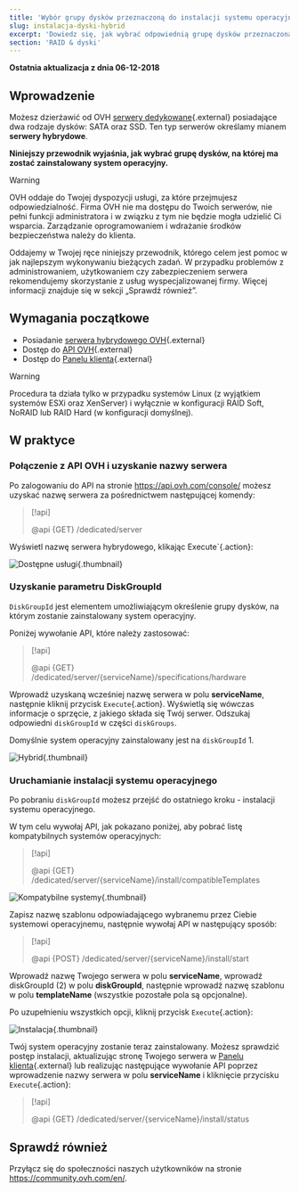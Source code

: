 ```yaml
---
title: 'Wybór grupy dysków przeznaczoną do instalacji systemu operacyjnego'
slug: instalacja-dyski-hybrid
excerpt: 'Dowiedz się, jak wybrać odpowiednią grupę dysków przeznaczoną do instalacji systemu operacyjnego'
section: 'RAID & dyski'
---
```


**Ostatnia aktualizacja z dnia 06-12-2018**

## Wprowadzenie

Możesz dzierżawić od OVH [serwery dedykowane](https://www.ovh.pl/serwery_dedykowane/){.external} posiadające dwa rodzaje dysków: SATA oraz SSD. Ten typ serwerów określamy mianem **serwery hybrydowe**.

**Niniejszy przewodnik wyjaśnia, jak wybrać grupę dysków, na której ma zostać zainstalowany system operacyjny.**

> [!warning]
> 
> OVH oddaje do Twojej dyspozycji usługi, za które przejmujesz odpowiedzialność. Firma OVH nie ma dostępu do Twoich serwerów, nie pełni funkcji administratora i w związku z tym nie będzie mogła udzielić Ci wsparcia. Zarządzanie oprogramowaniem i wdrażanie środków bezpieczeństwa należy do klienta.
> 
> Oddajemy w Twojej ręce niniejszy przewodnik, którego celem jest pomoc w jak najlepszym wykonywaniu bieżących zadań. W przypadku problemów z administrowaniem, użytkowaniem czy zabezpieczeniem serwera rekomendujemy skorzystanie z usług wyspecjalizowanej firmy. Więcej informacji znajduje się w sekcji „Sprawdź również”.
>

## Wymagania początkowe

* Posiadanie [serwera hybrydowego OVH](https://www.ovh.pl/serwery_dedykowane/){.external}
* Dostęp do [API OVH](https://api.ovh.com/console/){.external}
* Dostęp do [Panelu klienta](https://www.ovh.com/auth/?action=gotomanager&from=https://www.ovh.pl/&ovhSubsidiary=pl){.external}

> [!warning]
>
> Procedura ta działa tylko w przypadku systemów Linux (z wyjątkiem systemów ESXi oraz XenServer) i wyłącznie w konfiguracji RAID Soft, NoRAID lub RAID Hard (w konfiguracji domyślnej).
> 

## W praktyce

### Połączenie z API OVH i uzyskanie nazwy serwera

Po zalogowaniu do API na stronie <https://api.ovh.com/console/> możesz uzyskać nazwę serwera za pośrednictwem następującej komendy:

> [!api]
>
> @api {GET} /dedicated/server
> 

Wyświetl nazwę serwera hybrydowego, klikając Execute`{.action}:

![Dostępne usługi](images/services-01.png){.thumbnail}

### Uzyskanie parametru DiskGroupId

`DiskGroupId` jest elementem umożliwiającym określenie grupy dysków, na którym zostanie zainstalowany system operacyjny. 

Poniżej wywołanie API, które należy zastosować:

> [!api]
>
> @api {GET} /dedicated/server/{serviceName}/specifications/hardware
> 

Wprowadź uzyskaną wcześniej nazwę serwera w polu **serviceName**, następnie kliknij przycisk `Execute`{.action}. Wyświetlą się wówczas informacje o sprzęcie, z jakiego składa się Twój serwer. Odszukaj odpowiedni `diskGroupId` w części `diskGroups`.

Domyślnie system operacyjny zainstalowany jest na `diskGroupId` 1.

![Hybrid](images/hybrid-01.png){.thumbnail}

### Uruchamianie instalacji systemu operacyjnego

Po pobraniu `diskGroupId` możesz przejść do ostatniego kroku - instalacji systemu operacyjnego.

W tym celu wywołaj API, jak pokazano poniżej, aby pobrać listę kompatybilnych systemów operacyjnych:

> [!api]
>
> @api {GET} /dedicated/server/{serviceName}/install/compatibleTemplates
> 

![Kompatybilne systemy](images/templates-01.png){.thumbnail}

Zapisz nazwę szablonu odpowiadającego wybranemu przez Ciebie systemowi operacyjnemu, następnie wywołaj API w następujący sposób:

> [!api]
>
> @api {POST} /dedicated/server/{serviceName}/install/start
> 

Wprowadź nazwę Twojego serwera w polu **serviceName**, wprowadź diskGroupId (2) w polu **diskGroupId**, następnie wprowadź nazwę szablonu w polu **templateName** (wszystkie pozostałe pola są opcjonalne).

Po uzupełnieniu wszystkich opcji, kliknij przycisk `Execute`{.action}:

![Instalacja](images/install-01.png){.thumbnail}

Twój system operacyjny zostanie teraz zainstalowany. Możesz sprawdzić postęp instalacji, aktualizując stronę Twojego serwera w [Panelu klienta](https://www.ovh.com/auth/?action=gotomanager&from=https://www.ovh.pl/&ovhSubsidiary=pl){.external} lub realizując następujące wywołanie API poprzez wprowadzenie nazwy serwera w polu **serviceName** i kliknięcie przycisku `Execute`{.action}:

> [!api]
>
> @api {GET} /dedicated/server/{serviceName}/install/status
> 

## Sprawdź również

Przyłącz się do społeczności naszych użytkowników na stronie <https://community.ovh.com/en/>.